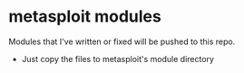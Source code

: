 # metasploit modules
Modules that I've written or fixed will be pushed to this repo.
- Just copy the files to metasploit's module directory 
